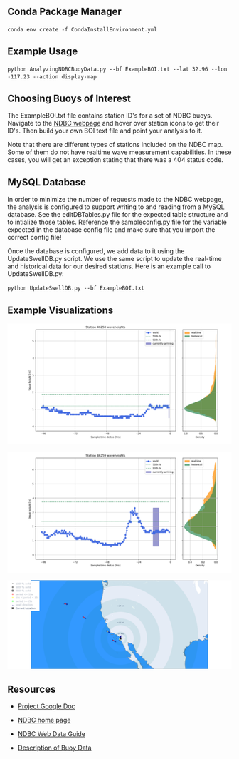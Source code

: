 
## Conda Package Manager

`conda env create -f CondaInstallEnvironment.yml`

## Example Usage

`python AnalyzingNDBCBuoyData.py --bf ExampleBOI.txt --lat 32.96 --lon -117.23 --action display-map`

## Choosing Buoys of Interest

The ExampleBOI.txt file contains station ID's for a set of NDBC buoys. Navigate to the [NDBC webpage](https://www.ndbc.noaa.gov) and hover over station icons to get their ID's.
Then build your own BOI text file and point your analysis to it.

Note that there are different types of stations included on the NDBC map.
Some of them do not have realtime wave measurement capabilities.
In these cases, you will get an exception stating that there was a 404 status code.

## MySQL Database

In order to minimize the number of requests made to the NDBC webpage, the analysis is configured to support writing to and reading from a MySQL database.
See the editDBTables.py file for the expected table structure and to intialize those tables. 
Reference the sampleconfig.py file for the variable expected in the database config file and make sure that you import the correct config file!

Once the database is configured, we add data to it using the UpdateSwellDB.py script. We use the same script to update the real-time and historical data for our desired stations.
Here is an example call to UpdateSwellDB.py:

`python UpdateSwellDB.py --bf ExampleBOI.txt`

## Example Visualizations

![close buoy](./sample_images/closebuoyexample.png)


![far buoy](./sample_images/fartherbuoyexample.png)


![buoy map](./sample_images/buoymapexample.png)

## Resources

- [Project Google Doc](https://docs.google.com/document/d/1HXEw0J6tvZzVh7JCB2amuyUP60e3Qw9Z17ZvJnnqDZo/edit?usp=sharing)

- [NDBC home page](https://www.ndbc.noaa.gov)

- [NDBC Web Data Guide](https://www.ndbc.noaa.gov/docs/ndbc_web_data_guide.pdf)

- [Description of Buoy Data](https://www.ndbc.noaa.gov/measdes.shtml#stdmet)

